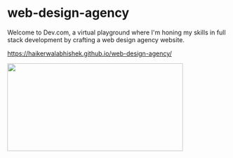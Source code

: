 # web-design-agency
Welcome to Dev.com, a virtual playground where I'm honing my skills in full stack development by crafting a web design agency website.

https://haikerwalabhishek.github.io/web-design-agency/

<img src="https://raw.githubusercontent.com/username/repository/main/video.mp4" height=200px width=400px>

